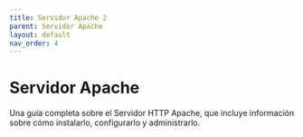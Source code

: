 ```yaml
---
title: Servidor Apache 2
parent: Servidor Apache
layout: default
nav_order: 4
---
```


# Servidor Apache

Una guía completa sobre el Servidor HTTP Apache, que incluye información sobre cómo instalarlo, configurarlo y administrarlo.

